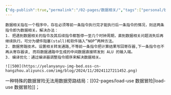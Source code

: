 ```yaml
---
{"dg-publish":true,"permalink":"/02-pages/数据相关/","tags":["personal/blog","计算机组成原理/CPU"]}
---
```


```ad-info
数据相关指在一个程序中，存在必须等前一条指令执行完才能执行后一条指令的情况，则这两条指令即为数据相关。解决办法：
1. 把遇到数据相关的指令及其后续指令都暂停一至几个时钟周期，直到数据相关问题消失后再继续执行。可分为硬件阻塞(stall)和软件插入“NOP”两种方法。
2. 数据旁路技术。设置相关转发通路,不等前一条指令把计算结果写回寄存器,下一条指令也不再从寄存器读, 而将数据通路中生成的中间数据直接转发到 ALU 的输入端。
3. 编译优化：通过编译器调整指令顺序来解决数据相关。

![|500](https://yelanyanyu-img-bed.oss-cn-hangzhou.aliyuncs.com/img/blog/2024/11/20241127211452.png)
```

一种特殊的数据冒险无法用数据旁路结局：[[02-pages/load-use 数据冒险\|load-use 数据冒险]]；